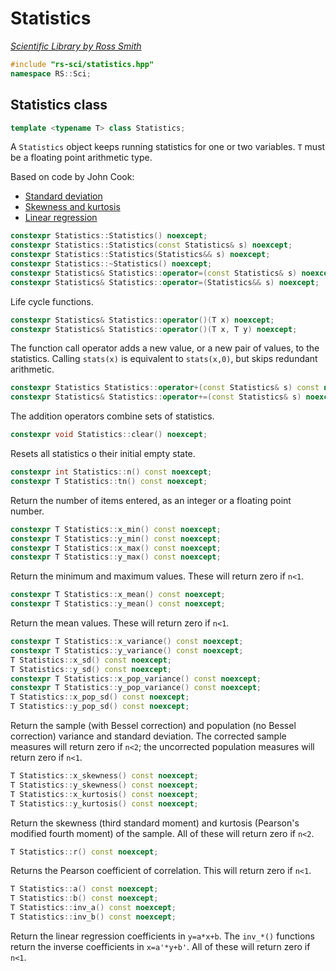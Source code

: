 # Statistics

_[Scientific Library by Ross Smith](index.html)_

```c++
#include "rs-sci/statistics.hpp"
namespace RS::Sci;
```

## Statistics class

```c++
template <typename T> class Statistics;
```

A `Statistics` object keeps running statistics for one or two variables. `T`
must be a floating point arithmetic type.

Based on code by John Cook:

* [Standard deviation](https://www.johndcook.com/blog/standard_deviation/)
* [Skewness and kurtosis](https://www.johndcook.com/blog/skewness_kurtosis/)
* [Linear regression](https://www.johndcook.com/blog/running_regression/)

```c++
constexpr Statistics::Statistics() noexcept;
constexpr Statistics::Statistics(const Statistics& s) noexcept;
constexpr Statistics::Statistics(Statistics&& s) noexcept;
constexpr Statistics::~Statistics() noexcept;
constexpr Statistics& Statistics::operator=(const Statistics& s) noexcept;
constexpr Statistics& Statistics::operator=(Statistics&& s) noexcept;
```

Life cycle functions.

```c++
constexpr Statistics& Statistics::operator()(T x) noexcept;
constexpr Statistics& Statistics::operator()(T x, T y) noexcept;
```

The function call operator adds a new value, or a new pair of values, to the
statistics. Calling `stats(x)` is equivalent to `stats(x,0)`, but skips
redundant arithmetic.

```c++
constexpr Statistics Statistics::operator+(const Statistics& s) const noexcept;
constexpr Statistics& Statistics::operator+=(const Statistics& s) noexcept;
```

The addition operators combine sets of statistics.

```c++
constexpr void Statistics::clear() noexcept;
```

Resets all statistics o their initial empty state.

```c++
constexpr int Statistics::n() const noexcept;
constexpr T Statistics::tn() const noexcept;
```

Return the number of items entered, as an integer or a floating point number.

```c++
constexpr T Statistics::x_min() const noexcept;
constexpr T Statistics::y_min() const noexcept;
constexpr T Statistics::x_max() const noexcept;
constexpr T Statistics::y_max() const noexcept;
```

Return the minimum and maximum values. These will return zero if `n<1`.

```c++
constexpr T Statistics::x_mean() const noexcept;
constexpr T Statistics::y_mean() const noexcept;
```

Return the mean values. These will return zero if `n<1`.

```c++
constexpr T Statistics::x_variance() const noexcept;
constexpr T Statistics::y_variance() const noexcept;
T Statistics::x_sd() const noexcept;
T Statistics::y_sd() const noexcept;
constexpr T Statistics::x_pop_variance() const noexcept;
constexpr T Statistics::y_pop_variance() const noexcept;
T Statistics::x_pop_sd() const noexcept;
T Statistics::y_pop_sd() const noexcept;
```

Return the sample (with Bessel correction) and population (no Bessel
correction) variance and standard deviation. The corrected sample measures
will return zero if `n<2`; the uncorrected population measures will return
zero if `n<1`.

```c++
T Statistics::x_skewness() const noexcept;
T Statistics::y_skewness() const noexcept;
T Statistics::x_kurtosis() const noexcept;
T Statistics::y_kurtosis() const noexcept;
```

Return the skewness (third standard moment) and kurtosis (Pearson's modified
fourth moment) of the sample. All of these will return zero if `n<2`.

```c++
T Statistics::r() const noexcept;
```

Returns the Pearson coefficient of correlation. This will return zero if
`n<1`.

```c++
T Statistics::a() const noexcept;
T Statistics::b() const noexcept;
T Statistics::inv_a() const noexcept;
T Statistics::inv_b() const noexcept;
```

Return the linear regression coefficients in `y=a*x+b`. The `inv_*()`
functions return the inverse coefficients in `x=a'*y+b'`. All of these will
return zero if `n<1`.
